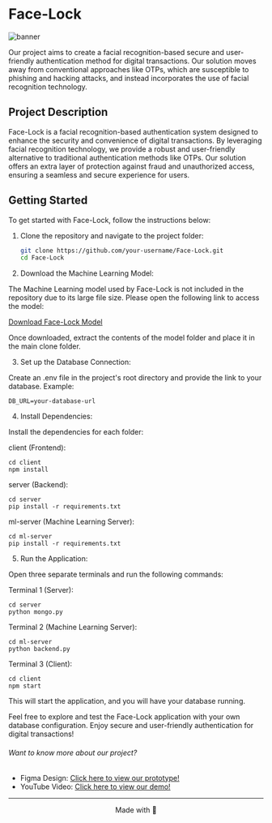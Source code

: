 # Face-Lock

![banner](https://github.com/Anuka04/Face-Lock/assets/79411679/e658167c-ced8-425c-936e-a13e47ff6b53)

Our project aims to create a facial recognition-based secure and user-friendly authentication method for digital transactions. Our solution moves away from conventional approaches like OTPs, which are susceptible to phishing and hacking attacks, and instead incorporates the use of facial recognition technology.

## Project Description

Face-Lock is a facial recognition-based authentication system designed to enhance the security and convenience of digital transactions. By leveraging facial recognition technology, we provide a robust and user-friendly alternative to traditional authentication methods like OTPs. Our solution offers an extra layer of protection against fraud and unauthorized access, ensuring a seamless and secure experience for users.

## Getting Started

To get started with Face-Lock, follow the instructions below:

1. Clone the repository and navigate to the project folder:

   ```bash
   git clone https://github.com/your-username/Face-Lock.git
   cd Face-Lock
   ```

2. Download the Machine Learning Model:

The Machine Learning model used by Face-Lock is not included in the repository due to its large file size. Please open the following link to access the model:

[Download Face-Lock Model](https://drive.google.com/drive/folders/1X2xiv2WdVnAF_1swaHiJwb5Ehd7jHy2e?usp=sharing)

Once downloaded, extract the contents of the model folder and place it in the main clone folder.

3. Set up the Database Connection:

Create an .env file in the project's root directory and provide the link to your database. Example:

```
DB_URL=your-database-url
```

4. Install Dependencies:

Install the dependencies for each folder:

client (Frontend):

```
cd client
npm install
```

server (Backend):

```
cd server
pip install -r requirements.txt
```

ml-server (Machine Learning Server):

```
cd ml-server
pip install -r requirements.txt
```

5. Run the Application:

Open three separate terminals and run the following commands:

Terminal 1 (Server):

```
cd server
python mongo.py
```

Terminal 2 (Machine Learning Server):

```
cd ml-server
python backend.py
```

Terminal 3 (Client):

```
cd client
npm start
```

This will start the application, and you will have your database running.

Feel free to explore and test the Face-Lock application with your own database configuration. Enjoy secure and user-friendly authentication for digital transactions!

###### Want to know more about our project?
- Figma Design: [Click here to view our prototype!](https://www.figma.com/file/9eJtMqHwr06IMbGhWJrqIt/AMEX?type=design&node-id=0%3A1&t=flD4hwNo299feTb2-1)
- YouTube Video: [Click here to view our demo!](https://www.youtube.com/watch?v=J4oh8gtIb34)

------------
<p align="center">
Made with 💙
</p>

